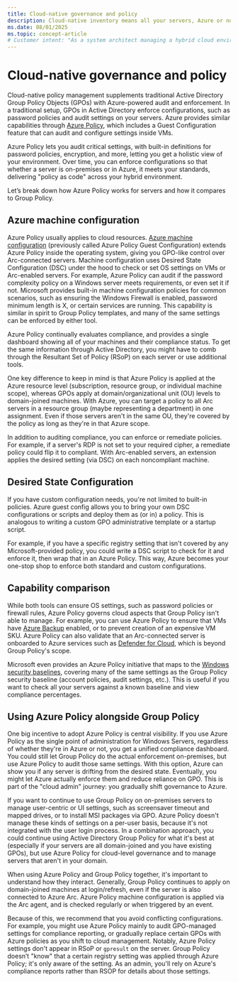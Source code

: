 ```yaml
---
title: Cloud-native governance and policy
description: Cloud-native inventory means all your servers, Azure or not, show up in one consolidated view, and you use Azure's organizational tools to sort and manage them.
ms.date: 08/01/2025
ms.topic: concept-article
# Customer intent: "As a system architect managing a hybrid cloud environment, I want to understand Azure's approach to governance and enforcing policies across resources, so I can manage my hybrid servers consistently and maintain organizational compliance."
---
```


# Cloud-native governance and policy

Cloud-native policy management supplements traditional Active Directory Group Policy Objects (GPOs) with Azure-powered audit and enforcement. In a traditional setup, GPOs in Active Directory enforce configurations, such as password policies and audit settings on your servers. Azure provides similar capabilities through [Azure Policy](/azure/governance/overview), which includes a Guest Configuration feature that can audit and configure settings inside VMs.

Azure Policy lets you audit critical settings, with built-in definitions for password policies, encryption, and more, letting you get a holistic view of your environment. Over time, you can enforce configurations so that whether a server is on-premises or in Azure, it meets your standards, delivering "policy as code" across your hybrid environment.

Let’s break down how Azure Policy works for servers and how it compares to Group Policy.

## Azure machine configuration

Azure Policy usually applies to cloud resources. [Azure machine configuration](/azure/governance/machine-configuration/overview) (previously called Azure Policy Guest Configuration) extends Azure Policy inside the operating system, giving you GPO-like control over Arc-connected servers. Machine configuration uses Desired State Configuration (DSC) under the hood to check or set OS settings on VMs or Arc-enabled servers. For example, Azure Policy can audit if the password complexity policy on a Windows server meets requirements, or even set it if not. Microsoft provides built-in machine configuration policies for common scenarios, such as ensuring the Windows Firewall is enabled, password minimum length is X, or certain services are running. This capability is similar in spirit to Group Policy templates, and many of the same settings can be enforced by either tool.

Azure Policy continually evaluates compliance, and provides a single dashboard showing all of your machines and their compliance status. To get the same information through Active Directory, you might have to comb through the Resultant Set of Policy (RSoP) on each server or use  additional tools.

One key difference to keep in mind is that Azure Policy is applied at the Azure resource level (subscription, resource group, or individual machine scope), whereas GPOs apply at domain/organizational unit (OU) levels to domain-joined machines. With Azure, you can target a policy to all Arc servers in a resource group (maybe representing a department) in one assignment. Even if those servers aren't in the same OU, they're covered by the policy as long as they're in that Azure scope.

In addition to auditing compliance, you can enforce or remediate policies. For example, if a server's RDP is not set to your required cipher, a remediate policy could flip it to compliant. With Arc-enabled servers, an extension applies the desired setting (via DSC) on each noncompliant machine.

## Desired State Configuration

If you have custom configuration needs, you're not limited to built-in policies. Azure guest config allows you to bring your own DSC configurations or scripts and deploy them as (or in) a policy. This is analogous to writing a custom GPO administrative template or a startup script.

For example, if you have a specific registry setting that isn't covered by any Microsoft-provided policy, you could write a DSC script to check for it and enforce it, then wrap that in an Azure Policy. This way, Azure becomes your one-stop shop to enforce both standard and custom configurations.

## Capability comparison

While both tools can ensure OS settings, such as password policies or firewall rules, Azure Policy governs cloud aspects that Group Policy isn't able to manage. For example, you can use Azure Policy to ensure that VMs have [Azure Backup](/azure/backup/backup-overview) enabled, or to prevent creation of an expensive VM SKU. Azure Policy can also validate that an Arc-connected server is onboarded to Azure services such as [Defender for Cloud](/azure/defender-for-cloud/defender-for-cloud-introduction), which is beyond Group Policy's scope. 

Microsoft even provides an Azure Policy initiative that maps to the [Windows security baselines](/windows/security/operating-system-security/device-management/windows-security-configuration-framework/windows-security-baselines), covering many of the same settings as the Group Policy security baseline (account policies, audit settings, etc.). This is useful if you want to check all your servers against a known baseline and view compliance percentages.

## Using Azure Policy alongside Group Policy

One big incentive to adopt Azure Policy is central visibility. If you use Azure Policy as the single point of administration for Windows Servers, regardless of whether they're in Azure or not, you get a unified compliance dashboard. You could still let Group Policy do the actual enforcement on-premises, but use Azure Policy to audit those same settings. With this option, Azure can show you if any server is drifting from the desired state. Eventually, you might let Azure actually enforce them and reduce reliance on GPO. This is part of the "cloud admin" journey: you gradually shift governance to Azure.

If you want to continue to use Group Policy on on-premises servers to manage user-centric or UI settings, such as screensaver timeout and mapped drives, or to install MSI packages via GPO. Azure Policy doesn't manage these kinds of settings on a per-user basis, because it's not integrated with the user login process. In a combination approach, you could continue using Active Directory Group Policy for what it's best at (especially if your servers are all domain-joined and you have existing GPOs), but use Azure Policy for cloud-level governance and to manage servers that aren't in your domain.

When using Azure Policy and Group Policy together, it's important to understand how they interact. Generally, Group Policy continues to apply  on domain-joined machines at login/refresh, even if the server is also connected to Azure Arc. Azure Policy machine configuration is applied via the Arc agent, and is checked regularly or when triggered by an event.

Because of this, we recommend that you avoid conflicting configurations. For example, you might use Azure Policy mainly to audit GPO-managed settings for compliance reporting, or gradually replace certain GPOs with Azure policies as you shift to cloud management. Notably, Azure Policy settings don't appear in RSoP or `gpresult` on the server. Group Policy doesn’t "know" that a certain registry setting was applied through Azure Policy; it's only aware of the setting. As an admin, you'll rely on Azure's compliance reports rather than RSOP for details about those settings.



